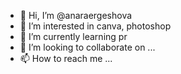 - 👋 Hi, I’m @anaraergeshova
- 👀 I’m interested in canva, photoshop
- 🌱 I’m currently learning pr
- 💞️ I’m looking to collaborate on ...
- 📫 How to reach me ...

<!---
anaraergeshova/anaraergeshova is a ✨ special ✨ repository because its `README.md` (this file) appears on your GitHub profile.
You can click the Preview link to take a look at your changes.
--->
